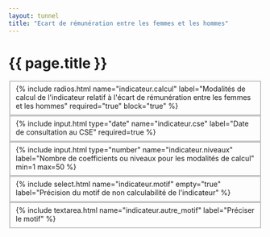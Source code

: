 ```yaml
---
layout: tunnel
title: "Ecart de rémunération entre les femmes et les hommes"
---
```

<h1>{{ page.title }}</h1>

<fieldset>
  <div class=row>
    <div>{% include radios.html name="indicateur.calcul" label="Modalités de calcul de l'indicateur relatif à l'écart de rémunération entre les femmes et les hommes" required="true" block="true" %}</div>
  </div>
</fieldset>

<fieldset id="fieldset-cse">
  <div class=row>
    {% include input.html type="date" name="indicateur.cse" label="Date de consultation au CSE" required=true %}
  </div>
</fieldset>

<fieldset id="fieldset-niveaux">
  <div class=row>{% include input.html type="number" name="indicateur.niveaux" label="Nombre de coefficients ou niveaux pour les modalités de calcul" min=1 max=50 %}</div>
</fieldset>

<fieldset id="fieldset-motif">
  <div class=row>{% include select.html name="indicateur.motif" empty="true" label="Précision du motif de non calculabilité de l'indicateur" %}</div>
</fieldset>

<fieldset id="fieldset-autre_motif">
  <div class=row>{% include textarea.html name="indicateur.autre_motif" label="Préciser le motif" %}</div>
</fieldset>

<script>
  document.onready = () => {
    const motifOptions = [
      { value: '40', label: "Effectif des groupes valides inférieur à 40% de l'effectif total" },
      { value: 'autre', label: "Autre motif" }
    ]
    buildSelectOptions(selectField('indicateur.motif'), motifOptions)
    const calculOptions = [
      {value: "coef", label: "Par niveau ou coefficient hiérarchique en application de la classification de branche"},
      {value: "autre", label: "Par niveau ou coefficient hiérarchique en application d'une autre méthode de cotation des postes"},
      {value: "csp", label: "Par catégorie socio-professionnelle"},
      {value: "nc", label: "L’indicateur n’est pas calculable"},
    ]
    buildRadioOptions(selectField('indicateur.calcul'), calculOptions, "csp")

    const switcher = selectField('indicateur.calcul')
    const indicateurMotif = selectField('indicateur.motif')
    toggleFields()
    switcher.addEventListener('change', toggleFields)
    indicateurMotif.addEventListener('change', toggleFields)

    function toggleFields() {
      const value = document.querySelector('[name="indicateur.calcul"]:checked').value
      toggleField('#fieldset-cse', ['coef', 'autre'].includes(value))
      toggleField('#fieldset-niveaux', ['coef', 'autre'].includes(value))
      toggleField('#fieldset-motif', value === 'nc')
      toggleField('#fieldset-autre_motif', value === 'nc' && indicateurMotif.value === 'autre')
    }

    function toggleField(selector, enabled) {
      document.querySelector(selector).disabled = !enabled
    }
  }
</script>
